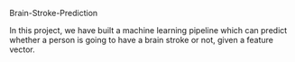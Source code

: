 Brain-Stroke-Prediction

In this project, we have built a machine learning pipeline which can predict whether a person is going to have a brain stroke or not, given a feature vector.
